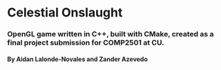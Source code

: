 # Celestial Onslaught

### OpenGL game written in C++, built with CMake, created as a final project submission for COMP2501 at CU.  

#### By Aidan Lalonde-Novales and Zander Azevedo  
